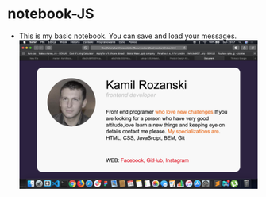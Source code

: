 # notebook-JS
* This is my basic notebook. You can save and load your messages.
![businessCard](https://github.com/KamilRozanski/businessCard/blob/master/img/Screenshot%202019-07-14%20at%2023.14.32.png?raw=true)
